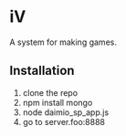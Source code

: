 # iV

A system for making games.

## Installation

1. clone the repo
2. npm install mongo
3. node daimio_sp_app.js
4. go to server.foo:8888